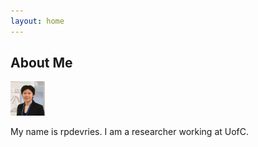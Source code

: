 ```yaml
---
layout: home 
---
```


## About Me

![image tooltip here](/assets/Profile_May2023-TINY.png)

My name is rpdevries. I am a researcher working at UofC.

